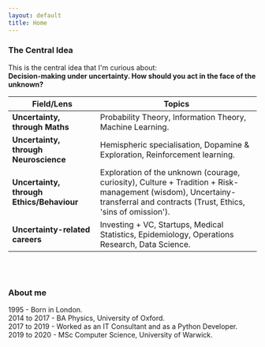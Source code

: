 ```yaml
---
layout: default
title: Home
---
```


### The Central Idea
This is the central idea that I'm curious about:<br>
**Decision-making under uncertainty. How should you act in the face of the unknown?**

| Field/Lens | Topics |
| --- | --- |
| **Uncertainty, through Maths** | Probability Theory, Information Theory, Machine Learning. |
|**Uncertainty, through Neuroscience** | Hemispheric specialisation, Dopamine & Exploration, Reinforcement learning.|
|**Uncertainty, through Ethics/Behaviour** | Exploration of the unknown (courage, curiosity), Culture + Tradition + Risk-management (wisdom), Uncertainy-transferral and contracts (Trust, Ethics, 'sins of omission'). |
|**Uncertainty-related careers** | Investing + VC, Startups, Medical Statistics, Epidemiology, Operations Research, Data Science. |

<br>
<br>

### About me
1995 - Born in London. <br>
2014 to 2017 - BA Physics, University of Oxford. <br>
2017 to 2019 - Worked as an IT Consultant and as a Python Developer. <br>
2019 to 2020 - MSc Computer Science, University of Warwick. <br>
